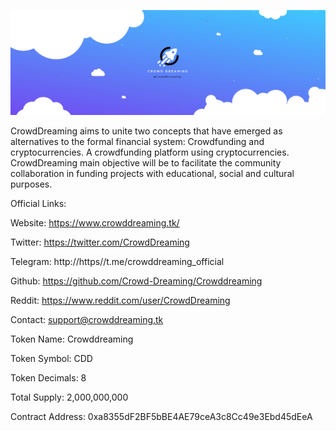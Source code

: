 ![alt text](https://github.com/Crowd-Dreaming/Crowddreaming/blob/master/cdd.jpg)






CrowdDreaming aims to unite two concepts that have emerged as alternatives to the formal financial system: Crowdfunding and cryptocurrencies. A crowdfunding platform using cryptocurrencies.  CrowdDreaming main objective will be to facilitate the community collaboration in funding projects with educational, social and cultural purposes.





Official Links:

Website: https://www.crowddreaming.tk/

Twitter: https://twitter.com/CrowdDreaming

Telegram: http://https//t.me/crowddreaming_official

Github: https://github.com/Crowd-Dreaming/Crowddreaming

Reddit: https://www.reddit.com/user/CrowdDreaming




Contact:
support@crowddreaming.tk




Token Name: Crowddreaming

Token Symbol: CDD

Token Decimals: 8

Total Supply: 2,000,000,000

Contract Address: 0xa8355dF2BF5bBE4AE79ceA3c8Cc49e3Ebd45dEeA
